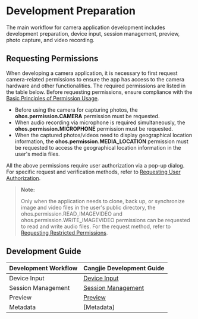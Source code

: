 # Development Preparation

The main workflow for camera application development includes development preparation, device input, session management, preview, photo capture, and video recording.

## Requesting Permissions

When developing a camera application, it is necessary to first request camera-related permissions to ensure the app has access to the camera hardware and other functionalities. The required permissions are listed in the table below. Before requesting permissions, ensure compliance with the [Basic Principles of Permission Usage](../../../../Dev_Guide/source_en/security/AccessToken/cj-app-permission-mgmt-overview.md#权限使用的基本原则).

- Before using the camera for capturing photos, the **ohos.permission.CAMERA** permission must be requested.
- When audio recording via microphone is required simultaneously, the **ohos.permission.MICROPHONE** permission must be requested.
- When the captured photos/videos need to display geographical location information, the **ohos.permission.MEDIA_LOCATION** permission must be requested to access the geographical location information in the user's media files.

All the above permissions require user authorization via a pop-up dialog. For specific request and verification methods, refer to [Requesting User Authorization](../../../../Dev_Guide/source_en/security/AccessToken/cj-request-user-authorization.md#向用户申请授权).

> **Note:**
>
> Only when the application needs to clone, back up, or synchronize image and video files in the user's public directory, the ohos.permission.READ_IMAGEVIDEO and ohos.permission.WRITE_IMAGEVIDEO permissions can be requested to read and write audio files. For the request method, refer to [Requesting Restricted Permissions](../../../../Dev_Guide/source_en/security/AccessToken/cj-declare-permissions-in-acl.md#申请使用受限权限).

## Development Guide

| Development Workflow | Cangjie Development Guide |
| ------------------- | ------------------------ |
| Device Input | [Device Input](./cj-camera-device-input.md) |
| Session Management | [Session Management](./cj-camera-session-management.md) |
| Preview | [Preview](./cj-camera-preview.md) |
| Metadata | [Metadata] |